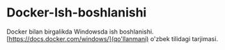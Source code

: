 # Docker-Ish-boshlanishi

Docker bilan birgalikda Windowsda ish boshlanishi.
[https://docs.docker.com/windows/](qo'llanmani) o'zbek tilidagi tarjimasi.
